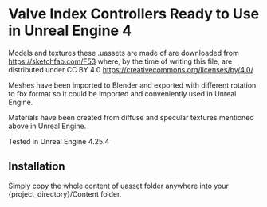 # Valve Index Controllers Ready to Use in Unreal Engine 4

Models and textures these .uassets are made of are downloaded from https://sketchfab.com/F53 where, by the time of writing this file, are distributed under CC BY 4.0 https://creativecommons.org/licenses/by/4.0/

Meshes have been imported to Blender and exported with different rotation to fbx format so it could be imported and conveniently used in Unreal Engine.

Materials have been created from diffuse and specular textures mentioned above in Unreal Engine.

Tested in Unreal Engine 4.25.4

## Installation

Simply copy the whole content of uasset folder anywhere into your {project_directory}/Content folder.